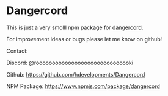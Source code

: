 # Dangercord

This is just a very smolll npm package for [dangercord](https://dangercord.com/).

For improvement ideas or bugs please let me know on github!

Contact:

Discord: @roooooooooooooooooooooooooooooki

Github: <https://github.com/hdevelopments/Dangercord>

NPM Package: <https://www.npmjs.com/package/dangercord>
